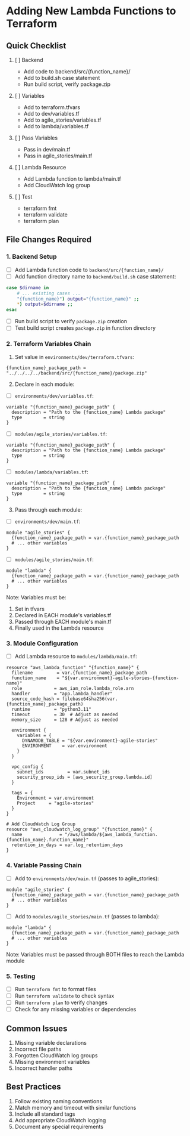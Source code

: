 # Adding New Lambda Functions to Terraform

## Quick Checklist
1. [ ] Backend
   - Add code to backend/src/{function_name}/
   - Add to build.sh case statement
   - Run build script, verify package.zip

2. [ ] Variables
   - Add to terraform.tfvars
   - Add to dev/variables.tf
   - Add to agile_stories/variables.tf
   - Add to lambda/variables.tf

3. [ ] Pass Variables
   - Pass in dev/main.tf
   - Pass in agile_stories/main.tf

4. [ ] Lambda Resource
   - Add Lambda function to lambda/main.tf
   - Add CloudWatch log group

5. [ ] Test
   - terraform fmt
   - terraform validate
   - terraform plan

## File Changes Required

### 1. Backend Setup
- [ ] Add Lambda function code to `backend/src/{function_name}/`
- [ ] Add function directory name to `backend/build.sh` case statement:
```bash
case $dirname in
    # ... existing cases ...
    "{function_name}") output="{function_name}" ;;
    *) output=$dirname ;;
esac
```
- [ ] Run build script to verify `package.zip` creation
- [ ] Test build script creates `package.zip` in function directory

### 2. Terraform Variables Chain
1. Set value in `environments/dev/terraform.tfvars`:
```hcl
{function_name}_package_path = "../../../../backend/src/{function_name}/package.zip"
```

2. Declare in each module:
- [ ] `environments/dev/variables.tf`:
```hcl
variable "{function_name}_package_path" {
  description = "Path to the {function_name} Lambda package"
  type        = string
}
```

- [ ] `modules/agile_stories/variables.tf`:
```hcl
variable "{function_name}_package_path" {
  description = "Path to the {function_name} Lambda package"
  type        = string
}
```

- [ ] `modules/lambda/variables.tf`:
```hcl
variable "{function_name}_package_path" {
  description = "Path to the {function_name} Lambda package"
  type        = string
}
```

3. Pass through each module:
- [ ] `environments/dev/main.tf`:
```hcl
module "agile_stories" {
  {function_name}_package_path = var.{function_name}_package_path
  # ... other variables
}
```

- [ ] `modules/agile_stories/main.tf`:
```hcl
module "lambda" {
  {function_name}_package_path = var.{function_name}_package_path
  # ... other variables
}
```

Note: Variables must be:
1. Set in tfvars
2. Declared in EACH module's variables.tf
3. Passed through EACH module's main.tf
4. Finally used in the Lambda resource

### 3. Module Configuration
- [ ] Add Lambda resource to `modules/lambda/main.tf`:
```hcl
resource "aws_lambda_function" "{function_name}" {
  filename         = var.{function_name}_package_path
  function_name    = "${var.environment}-agile-stories-{function-name}"
  role            = aws_iam_role.lambda_role.arn
  handler         = "app.lambda_handler"
  source_code_hash = filebase64sha256(var.{function_name}_package_path)
  runtime         = "python3.11"
  timeout         = 30  # Adjust as needed
  memory_size     = 128 # Adjust as needed

  environment {
    variables = {
      DYNAMODB_TABLE = "${var.environment}-agile-stories"
      ENVIRONMENT    = var.environment
    }
  }

  vpc_config {
    subnet_ids         = var.subnet_ids
    security_group_ids = [aws_security_group.lambda.id]
  }

  tags = {
    Environment = var.environment
    Project     = "agile-stories"
  }
}

# Add CloudWatch Log Group
resource "aws_cloudwatch_log_group" "{function_name}" {
  name              = "/aws/lambda/${aws_lambda_function.{function_name}.function_name}"
  retention_in_days = var.log_retention_days
}
```

### 4. Variable Passing Chain
- [ ] Add to `environments/dev/main.tf` (passes to agile_stories):
```hcl
module "agile_stories" {
  {function_name}_package_path = var.{function_name}_package_path
  # ... other variables
}
```

- [ ] Add to `modules/agile_stories/main.tf` (passes to lambda):
```hcl
module "lambda" {
  {function_name}_package_path = var.{function_name}_package_path
  # ... other variables
}
```

Note: Variables must be passed through BOTH files to reach the Lambda module

### 5. Testing
- [ ] Run `terraform fmt` to format files
- [ ] Run `terraform validate` to check syntax
- [ ] Run `terraform plan` to verify changes
- [ ] Check for any missing variables or dependencies

## Common Issues
1. Missing variable declarations
2. Incorrect file paths
3. Forgotten CloudWatch log groups
4. Missing environment variables
5. Incorrect handler paths

## Best Practices
1. Follow existing naming conventions
2. Match memory and timeout with similar functions
3. Include all standard tags
4. Add appropriate CloudWatch logging
5. Document any special requirements